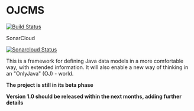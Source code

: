 # OJCMS

[![Build Status](https://travis-ci.org/aditosoftware/ojcms.svg?branch=master)](https://travis-ci.org/aditosoftware/ojcms)

SonarCloud

[![Sonarcloud Status](https://sonarcloud.io/api/project_badges/measure?project=de.adito.ojcms%3Aparent&metric=alert_status)](https://sonarcloud.io/dashboard?id=de.adito.ojcms%3Aparent)

This is a framework for defining Java data models in a more comfortable way, with extended information.
It will also enable a new way of thinking in an "OnlyJava" (OJ) - world.

**The project is still in its beta phase**

**Version 1.0 should be released within the next months, adding further details**

